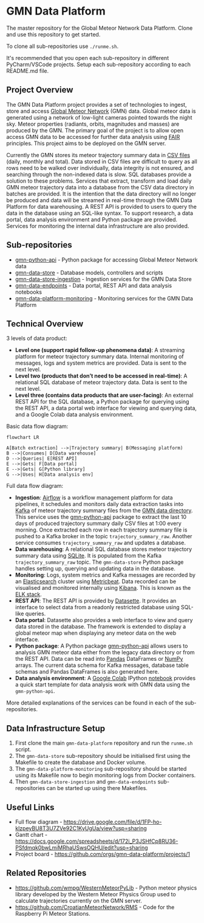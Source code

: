 # GMN Data Platform
The master repository for the Global Meteor Network Data Platform. Clone and use this repository to get started.
 
To clone all sub-repositories use `./runme.sh`. 
 
It's recommended that you open each sub-repository in different PyCharm/VSCode projects. Setup each sub-repository according to each README.md file.
 
## Project Overview
The GMN Data Platform project provides a set of technologies to ingest, store and access [Global Meteor Network](https://globalmeteornetwork.org/) (GMN) data. Global meteor data is generated using a network of low-light cameras pointed towards the night sky. Meteor properties (radiants, orbits, magnitudes and masses) are produced by the GMN. The primary goal of the project is to allow open access GMN data to be accessed for further data analysis using [FAIR](https://www.go-fair.org/fair-principles/) principles. This project aims to be deployed on the GMN server.
 
Currently the GMN stores its meteor trajectory summary data in [CSV files](https://globalmeteornetwork.org/data/traj_summary_data/) (daily, monthly and total). Data stored in CSV files are difficult to query as all rows need to be walked over individually, data integrity is not ensured, and searching through the non-indexed data is slow. SQL databases provide a solution to these problems. Services that extract, transform and load daily GMN meteor trajectory data into a database from the CSV data directory in batches are provided. It is the intention that the data directory will no longer be produced and data will be streamed in real-time through the GMN Data Platform for data warehousing. A REST API is provided to users to query the data in the database using an SQL-like syntax. To support research, a data portal, data analysis environment and Python package are provided. Services for monitoring the internal data infrastructure are also provided.
 
## Sub-repositories
- [gmn-python-api](https://github.com/gmn-data-platform/gmn-python-api) - Python package for accessing Global Meteor Network data
- [gmn-data-store](https://github.com/gmn-data-platform/gmn-data-store) - Database models, controllers and scripts
- [gmn-data-store-ingestion](https://github.com/gmn-data-platform/gmn-data-store-ingestion) - Ingestion services for the GMN Data Store
- [gmn-data-endpoints](https://github.com/gmn-data-platform/gmn-data-endpoints) - Data portal, REST API and data analysis notebooks
- [gmn-data-platform-monitoring](https://github.com/gmn-data-platform/gmn-data-platform-monitoring) - Monitoring services for the GMN Data Platform
 
## Technical Overview
 
3 levels of data product:
- **Level one (support rapid follow-up phenomena data)**: A streaming platform for meteor trajectory summary data. Internal monitoring of messages, logs and system metrics are provided. Data is sent to the next level.
- **Level two (products that don’t need to be accessed in real-time)**: A relational SQL database of meteor trajectory data. Data is sent to the next level. 
- **Level three (contains data products that are user-facing)**: An external REST API for the SQL database, a Python package for querying using the REST API, a data portal web interface for viewing and querying data, and a Google Colab data analysis environment.
 
Basic data flow diagram:
```mermaid
flowchart LR 
 
A[Batch extraction] -->|Trajectory summary| B(Messaging platform)
B -->|Consumes| D[Data warehouse]
D -->|Queries| E[REST API]
E -->|Gets| F[Data portal]
E -->|Gets| G[Python library]
G -->|Uses| H[Data analysis env]
```
 
Full data flow diagram:
 
 
- **Ingestion**: [Airflow](https://airflow.apache.org/) is a workflow management platform for data pipelines, it schedules and monitors daily data extraction tasks into [Kafka](https://kafka.apache.org/) of meteor trajectory summary files from the [GMN data directory](https://globalmeteornetwork.org/data/traj_summary_data/). This service uses the [gmn-python-api](https://github.com/gmn-data-platform/gmn-python-api) package to extract the last 10 days of produced trajectory summary daily CSV files at 1:00 every morning. Once extracted each row in each trajectory summary file is pushed to a Kafka broker in the topic `trajectory_summary_raw`. Another service consumes `trajectory_summary_raw` and updates a database.
- **Data warehousing**: A relational SQL database stores meteor trajectory summary data using [SQLite](https://www.sqlite.org/index.html). It is populated from the Kafka `trajectory_summary_raw` topic. The `gmn-data-store` Python package handles setting up, querying and updating data in the database.
- **Monitoring**: Logs, system metrics and Kafka messages are recorded by an [Elasticsearch](https://www.elastic.co/) cluster using [Metricbeat](https://www.elastic.co/beats/metricbeat). Data recorded can be visualised and monitored internally using [Kibana](https://www.elastic.co/kibana/). This is known as the [ELK stack](https://www.elastic.co/what-is/elk-stack).
- **REST API**: The REST API is provided by [Datasette](https://datasette.io/). It provides an interface to select data from a readonly restricted database using SQL-like queries.
- **Data portal**: Datasette also provides a web interface to view and query data stored in the database. The framework is extended to display a global meteor map when displaying any meteor data on the web interface.
- **Python package**: A Python package [gmn-python-api](https://github.com/gmn-data-platform/gmn-python-api) allows users to analysis GMN meteor data either from the legacy data directory or from the REST API. Data can be read into [Pandas](https://pandas.pydata.org/) DataFrames or [NumPy](https://numpy.org/) arrays. The current data schema for Kafka messages, database table schemas and Pandas DataFrames is also generated here.
- **Data analysis environment**: A [Google Colab](https://colab.research.google.com/?utm_source=scs-index) IPython [notebook](https://colab.research.google.com/github/gmn-data-platform/gmn-data-endpoints/blob/29f8c820bda950bf10d94e93c202857d73566e20/gmn_data_analysis_template.ipynb) provides a quick start template for data analysis work with GMN data using the `gmn-python-api`.
 
More detailed explanations of the services can be found in each of the sub-repositories.

## Data Infrastructure Setup
1. First clone the main `gmn-data-platform` repository and run the `runme.sh` script.
2. The `gmn-data-store` sub-repository should be initialised first using the Makefile to create the database and Docker volume.
3. The `gmn-data-platform-monitoring` sub-repository should be started using its Makefile now to begin monitoring logs from Docker containers.
4. Then `gmn-data-store-ingestion` and `gmn-data-endpoints` sub-repositories can be started up using there Makefiles.

## Useful Links
- Full flow diagram - https://drive.google.com/file/d/1FP-ho-klzpeyBU8T3U7ZVe92C1KyUgUa/view?usp=sharing
- Gantt chart - https://docs.google.com/spreadsheets/d/172i_P3JSHfCp8RU36-PSfdmqk0bwLmiMRhaUSwsOQHU/edit?usp=sharing
- Project board - https://github.com/orgs/gmn-data-platform/projects/1
 
## Related Repositories
- https://github.com/wmpg/WesternMeteorPyLib - Python meteor physics library developed by the Western Meteor Physics Group used to calculate trajectories currently on the GMN server.
- https://github.com/CroatianMeteorNetwork/RMS - Code for the Raspberry Pi Meteor Stations.
